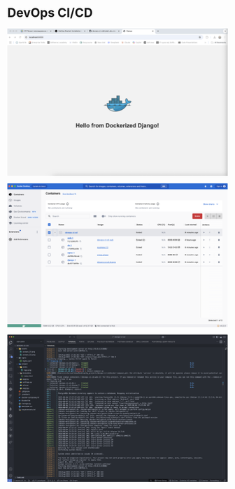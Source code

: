 # DevOps CI/CD

![Results](./assets/screen_01.png)

![Results](./assets/screen_02.png)

![Results](./assets/screen_03.png)
